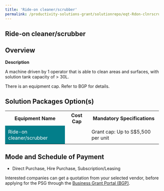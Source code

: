 ```yaml
---
title: 'Ride-on cleaner/scrubber'
permalink: /productivity-solutions-grant/solutionrepo/eqt-Rdon-clnrscrubbr-Envronmntl-Srvcs
---
```


## Ride-on cleaner/scrubber

## Overview

**Description**

A machine driven by 1 operator that is able to clean areas and surfaces, with solution tank capacity of > 30L.

There is an equipment cap. Refer to BGP for details.

## Solution Packages Option(s)

<table>
<tr>
<th><b>Equipment Name</b></th>
<th><b>Cost Cap</b></th>
<th><b>Mandatory Specifications</b></th>
</tr>
<tr>
<td style='padding: 10px; background-color: #037E8A; color: #FFFFFF;'>Ride-on cleaner/scrubber</td>
<td style='padding: 10px;'></td>
<td style='padding: 10px;'>Grant cap: Up to S$5,500 per unit</td>
</tr>
</table>

## Mode and Schedule of Payment

 - Direct Purchase, Hire Purchase, Subscription/Leasing

Interested companies can get a quotation from your selected vendor, before applying for the PSG through the <a href='https://www.businessgrants.gov.sg/' target='_blank' rel='noopener'>Business Grant Portal (BGP)</a>.

<script src="/jquery/resize-tables.js"></script>
